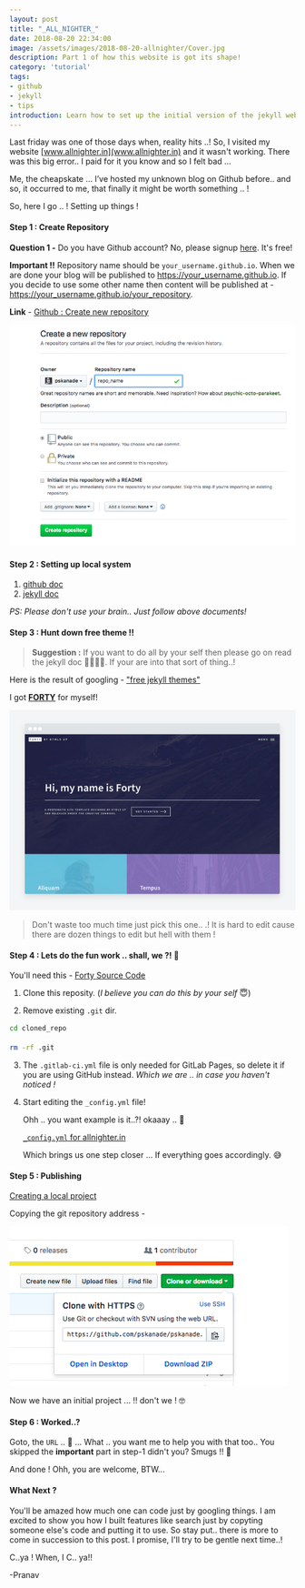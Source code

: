 ```yaml
---
layout: post
title: "_ALL_NIGHTER_"
date: 2018-08-20 22:34:00
image: /assets/images/2018-08-20-allnighter/Cover.jpg
description: Part 1 of how this website is got its shape!
category: 'tutorial'
tags:
- github
- jekyll
- tips
introduction: Learn how to set up the initial version of the jekyll website
---
```


Last friday was one of those days when, reality hits ..! So, I visited my website [www.allnighter.in](www.allnighter.in) and it wasn't working. There was this big error.. I paid for it you know and so I felt bad ...

Me, the cheapskate … I’ve hosted my unknown blog on Github before.. and so, it occurred to me, that finally it might be worth something .. !

So, here I go .. ! Setting up things !

#### Step 1 : Create Repository
**Question 1 -** Do you have Github account? No, please signup [here](https://github.com/). It's free!

**Important !!** Repository name should be `your_username.github.io`. When we are done your blog will be published to https://your_username.github.io. If you decide to use some other name then content will be published at - https://your_username.github.io/your_repository.

**Link** - [Github : Create new repository](https://github.com/new)

<span class="image fit"><img src="/assets/images/2018-08-20-allnighter/pic1.png" alt="" /></span>


#### Step 2 : Setting up local system

1. [github doc](https://help.github.com/articles/setting-up-your-github-pages-site-locally-with-jekyll/)
2. [jekyll doc](https://jekyllrb.com/docs/installation/)

*PS: Please don't use your brain.. Just follow above documents!*

#### Step 3 : Hunt down free theme !!

<blockquote><b>Suggestion :</b> If you want to do all by your self then please go on read the jekyll doc 🤯🤯🤯🤯. If your are into that sort of thing..!</blockquote>

Here is the result of googling - ["free jekyll themes"](https://www.google.co.in/search?q=free+jekyll+themes&rlz=1C5CHFA_enIN764IN764&oq=free+jekyll&aqs=chrome.0.0j69i60j69i61j69i57j0l2.3375j0j4&sourceid=chrome&ie=UTF-8)

I got [**FORTY**](https://jekyllthemes.io/theme/forty-jekyll-theme) for myself!

<!-- to fit image -->
<span class="image fit"><img src="/assets/images/2018-08-20-allnighter/pic2.png" alt="" /></span>

<blockquote>Don't waste too much time just pick this one.. .! It is hard to edit cause there are dozen things to edit but hell with them !</blockquote>


#### Step 4 : Lets do the fun work .. shall, we ?! 🤘

You'll need this - [Forty Source Code](https://github.com/andrewbanchich/forty-jekyll-theme)

1. Clone this reposity. (_I believe you can do this by your self_ 😇)

2. Remove existing `.git` dir.

```bash
cd cloned_repo

rm -rf .git
```

3. The `.gitlab-ci.yml` file is only needed for GitLab Pages, so delete it if you are using GitHub instead. _Which we are .. in case you haven't noticed !_

4. Start editing the `_config.yml` file!

   Ohh .. you want example is it..?! okaaay .. 🤨

   [`_config.yml` for allnighter.in](https://github.com/pskanade/pskanade.github.io/blob/master/_config.yml)

   Which brings us one step closer ... If everything goes accordingly. 😅


#### Step 5 : Publishing

[Creating a local project](https://help.github.com/articles/adding-an-existing-project-to-github-using-the-command-line/)

Copying the git repository address -

![Here, You can get the URL](/assets/images/2018-08-20-allnighter/pic3.png)



Now we have an initial project ... !! don't we ! 🤓



#### Step 6 : Worked..?

Goto, the `URL` .. 🤩 ... What .. you want me to help you with that too.. You skipped the **important** part in step-1 didn't you? Smugs !! 🤬

And done ! Ohh, you are welcome, BTW...

#### What Next ?
You'll be amazed how much one can code just by googling things. I am excited to show you how I built features like search just by copyting someone else's code and putting it to use. So stay put.. there is more to come in succession to this post. I promise, I'll try to be gentle next time..!

C..ya ! When, I C.. ya!!

-Pranav